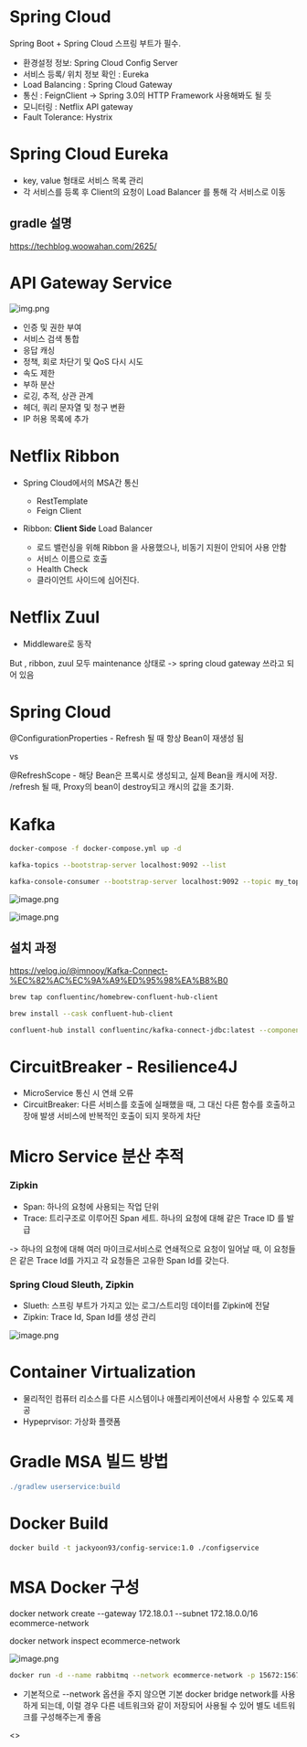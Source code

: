 # Spring Cloud

Spring Boot + Spring Cloud 스프링 부트가 필수.

- 환경설정 정보: Spring Cloud Config Server
- 서비스 등록/ 위치 정보 확인 : Eureka
- Load Balancing : Spring Cloud Gateway
- 통신 : FeignClient -> Spring 3.0의 HTTP Framework 사용해봐도 될 듯
- 모니터링 : Netflix API gateway
- Fault Tolerance: Hystrix

# Spring Cloud Eureka

- key, value 형태로 서비스 목록 관리
- 각 서비스를 등록 후 Client의 요청이 Load Balancer 를 통해 각 서비스로 이동

## gradle 설명

https://techblog.woowahan.com/2625/

# API Gateway Service

![img.png](image/img.png)

- 인증 및 권한 부여
- 서비스 검색 통합
- 응답 캐싱
- 정책, 회로 차단기 및 QoS 다시 시도
- 속도 제한
- 부하 분산
- 로깅, 추적, 상관 관계
- 헤더, 쿼리 문자열 및 청구 변환
- IP 허용 목록에 추가

# Netflix Ribbon

- Spring Cloud에서의 MSA간 통신

  - RestTemplate
  - Feign Client
- Ribbon: **Client Side** Load Balancer

  - 로드 밸런싱을 위해 Ribbon 을 사용했으나, 비동기 지원이 안되어 사용 안함
  - 서비스 이름으로 호출
  - Health Check
  - 클라이언트 사이드에 심어진다.

# Netflix Zuul

- Middleware로 동작

But , ribbon, zuul 모두 maintenance 상태로 -> spring cloud gateway 쓰라고 되어 있음

# Spring Cloud

@ConfigurationProperties - Refresh 될 때 항상 Bean이 재생성 됨

vs

@RefreshScope - 해당 Bean은 프록시로 생성되고, 실제 Bean을 캐시에 저장. /refresh 될 때, Proxy의 bean이 destroy되고 캐시의 값을 초기화.

# Kafka

```bash
docker-compose -f docker-compose.yml up -d

kafka-topics --bootstrap-server localhost:9092 --list

kafka-console-consumer --bootstrap-server localhost:9092 --topic my_topic_users --from-beginning
```

![image.png](assets/kafka.png)

![image.png](assets/kafka2.png)

## 설치 과정

https://velog.io/@imnooy/Kafka-Connect-%EC%82%AC%EC%9A%A9%ED%95%98%EA%B8%B0

```bash
brew tap confluentinc/homebrew-confluent-hub-client

brew install --cask confluent-hub-client

confluent-hub install confluentinc/kafka-connect-jdbc:latest --component-dir /Users/jack/99_Study/kafka-connect/component --worker-configs /Users/jack/99_Study/kafka-connect/config/worker.properties
```

# CircuitBreaker - Resilience4J

- MicroService 통신 시 연쇄 오류
- CircuitBreaker: 다른 서비스를 호출에 실패했을 때, 그 대신 다른 함수를 호출하고 장애 발생 서비스에 반복적인 호출이 되지 못하게 차단

# Micro Service 분산 추적

### Zipkin

- Span: 하나의 요청에 사용되는 작업 단위
- Trace: 트리구조로 이루어진 Span 세트. 하나의 요청에 대해 같은 Trace ID 를 발급

->  하나의 요청에 대해 여러 마이크로서비스로 연쇄적으로 요청이 일어날 때, 이 요청들은 같은 Trace Id를 가지고 각 요청들은 고유한 Span Id를 갖는다.

### Spring Cloud Sleuth, Zipkin

- Slueth: 스프링 부트가 가지고 있는 로그/스트리밍 데이터를 Zipkin에 전달
- Zipkin: Trace Id, Span Id를 생성 관리

![image.png](assets/sleuth.png)

# Container Virtualization

- 물리적인 컴퓨터 리소스를 다른 시스템이나 애플리케이션에서 사용할 수 있도록 제공
- Hypeprvisor: 가상화 플랫폼

# Gradle MSA 빌드 방법

```gradle
./gradlew userservice:build
```

# Docker Build

```bash
docker build -t jackyoon93/config-service:1.0 ./configservice
```

# MSA Docker 구성

docker network create --gateway 172.18.0.1 --subnet 172.18.0.0/16 ecommerce-network

docker network inspect ecommerce-network

![image.png](assets/docker-network.png)

```bash
docker run -d --name rabbitmq --network ecommerce-network -p 15672:15672 -p 5672:5672 -p 15671:15671 -p 5671:5671 -p 4369:4369 -e RABBITMQ_DEFAULT_USER=guest -e RABBITMQ_DEFAULT_PASS=guest rabbitmq:management
```

- 기본적으로 --network 옵션을 주지 않으면 기본 docker bridge network를 사용하게 되는데, 이럴 경우 다른 네트워크와 같이 저장되어 사용될 수 있어 별도 네트워크를 구성해주는게 좋음


<>
